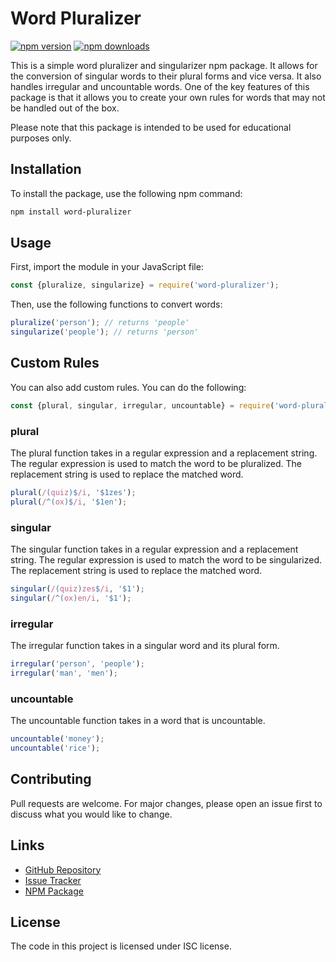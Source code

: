 # Word Pluralizer
[![npm version](https://img.shields.io/npm/v/word-pluralizer.svg)](https://www.npmjs.com/package/word-pluralizer) [![npm downloads](https://img.shields.io/npm/dt/word-pluralizer.svg)](https://www.npmjs.com/package/word-pluralizer)

This is a simple word pluralizer and singularizer npm package. It allows for the conversion of singular words to their plural forms and vice versa. It also handles irregular and uncountable words. One of the key features of this package is that it allows you to create your own rules for words that may not be handled out of the box.

Please note that this package is intended to be used for educational purposes only.

## Installation

To install the package, use the following npm command:

```bash
npm install word-pluralizer
```

## Usage
First, import the module in your JavaScript file:

```javascript
const {pluralize, singularize} = require('word-pluralizer');
```

Then, use the following functions to convert words:

```javascript
pluralize('person'); // returns 'people'
singularize('people'); // returns 'person'
```

## Custom Rules

You can also add custom rules. You can do the following:

```javascript
const {plural, singular, irregular, uncountable} = require('word-pluralizer');
```

### plural
The plural function takes in a regular expression and a replacement string. The regular expression is used to match the word to be pluralized. The replacement string is used to replace the matched word.

```javascript
plural(/(quiz)$/i, '$1zes');
plural(/^(ox)$/i, '$1en');
```

### singular
The singular function takes in a regular expression and a replacement string. The regular expression is used to match the word to be singularized. The replacement string is used to replace the matched word.

```javascript
singular(/(quiz)zes$/i, '$1');
singular(/^(ox)en/i, '$1');
```

### irregular
The irregular function takes in a singular word and its plural form.

```javascript
irregular('person', 'people');
irregular('man', 'men');
```

### uncountable
The uncountable function takes in a word that is uncountable.

```javascript
uncountable('money');
uncountable('rice');
```

## Contributing
Pull requests are welcome. For major changes, please open an issue first to discuss what you would like to change.

## Links
- [GitHub Repository](https://github.com/alexcrocha/word-pluralizer)
- [Issue Tracker](https://github.com/alexcrocha/word-pluralizer/issues)
- [NPM Package](https://www.npmjs.com/package/word-pluralizer)

## License
The code in this project is licensed under ISC license.
